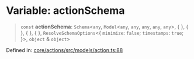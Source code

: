 # Variable: actionSchema

> `const` **actionSchema**: `Schema`\<`any`, `Model`\<`any`, `any`, `any`, `any`, `any`\>, \{ \}, \{ \}, \{ \}, \{ \}, `ResolveSchemaOptions`\<\{ `minimize`: `false`; `timestamps`: `true`; \}\>, `object` & `object`\>

Defined in: [core/actions/src/models/action.ts:88](https://github.com/LaWebcapsule/orbits/blob/9744d8dd614b8250f9482ba0dbdd854f4b4fbc37/core/actions/src/models/action.ts#L88)

